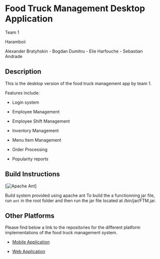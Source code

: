 # Food Truck Management Desktop Application

Team 1

Haramboii

Alexander Bratyhskin - Bogdan Dumitru - Elie Harfouche - Sebastian Andrade

## Description

This is the desktop version of the food truck management app by team 1.

Features include:

* Login system

* Employee Management

* Employee Shift Management

* Inventory Management

* Menu Item Management

* Order Processing

* Popularity reports

## Build Instructions
[![Apache Ant](https://ant.apache.org/manual/images/ant_logo_large.gif)]

Build system provided using apache ant
To build the a functionning jar file, run ```ant``` in the root folder 
and then run the jar file located at /bin/jar/FTM.jar.

## Other Platforms

Please find below a link to the repositories for the different platform implementations of the food truck management system.

* [Mobile Application](https://github.com/Fall2016-ECSE321/FoodTruckManagement_Mobile)

* [Web Application](https://github.com/Fall2016-ECSE321/FoodTruckManagement_Web)

